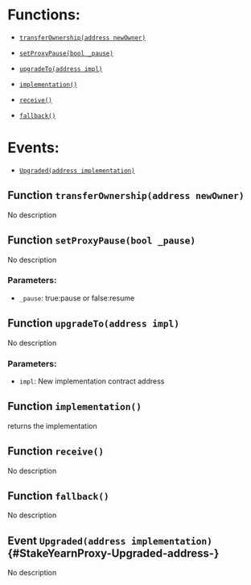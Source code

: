 # Functions:

- [`transferOwnership(address newOwner)`](#StakeYearnProxy-transferOwnership-address-)

- [`setProxyPause(bool _pause)`](#StakeYearnProxy-setProxyPause-bool-)

- [`upgradeTo(address impl)`](#StakeYearnProxy-upgradeTo-address-)

- [`implementation()`](#StakeYearnProxy-implementation--)

- [`receive()`](#StakeYearnProxy-receive--)

- [`fallback()`](#StakeYearnProxy-fallback--)

# Events:

- [`Upgraded(address implementation)`](#StakeYearnProxy-Upgraded-address-)

## Function `transferOwnership(address newOwner) `

No description

## Function `setProxyPause(bool _pause) `

No description

### Parameters:

- `_pause`: true:pause or false:resume

## Function `upgradeTo(address impl) `

No description

### Parameters:

- `impl`: New implementation contract address

## Function `implementation() `

returns the implementation

## Function `receive() `

No description

## Function `fallback() `

No description

## Event `Upgraded(address implementation)` {#StakeYearnProxy-Upgraded-address-}

No description
